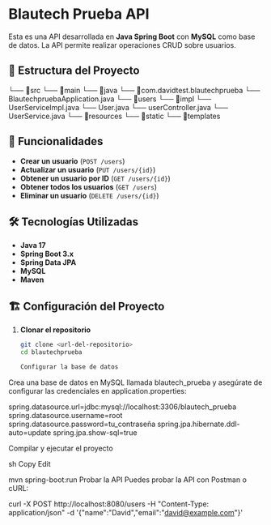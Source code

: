 # Blautech Prueba API

Esta es una API desarrollada en **Java Spring Boot** con **MySQL** como base de datos. La API permite realizar operaciones CRUD sobre usuarios.

## 📂 Estructura del Proyecto

└── 📁src 
  └── 📁main 
    └── 📁java 
    └── 📁com.davidtest.blautechprueba 
    └── BlautechpruebaApplication.java 
      └── 📁users 
      └── 📁impl 
        └── UserServiceImpl.java 
      └── User.java 
      └── userController.java 
      └── UserService.java 
      └── 📁resources 
      └── 📁static 
      └── 📁templates
      
## 🚀 Funcionalidades

- **Crear un usuario** (`POST /users`)
- **Actualizar un usuario** (`PUT /users/{id}`)
- **Obtener un usuario por ID** (`GET /users/{id}`)
- **Obtener todos los usuarios** (`GET /users`)
- **Eliminar un usuario** (`DELETE /users/{id}`)

## 🛠️ Tecnologías Utilizadas

- **Java 17**
- **Spring Boot 3.x**
- **Spring Data JPA**
- **MySQL**
- **Maven**

## 🏗️ Configuración del Proyecto

1. **Clonar el repositorio**
   ```sh
   git clone <url-del-repositorio>
   cd blautechprueba

   Configurar la base de datos
Crea una base de datos en MySQL llamada blautech_prueba y asegúrate de configurar las credenciales en application.properties:

spring.datasource.url=jdbc:mysql://localhost:3306/blautech_prueba
spring.datasource.username=root
spring.datasource.password=tu_contraseña
spring.jpa.hibernate.ddl-auto=update
spring.jpa.show-sql=true

Compilar y ejecutar el proyecto

sh
Copy
Edit

mvn spring-boot:run
Probar la API
Puedes probar la API con Postman o cURL:

curl -X POST http://localhost:8080/users -H "Content-Type: application/json" -d '{"name":"David","email":"david@example.com"}'


